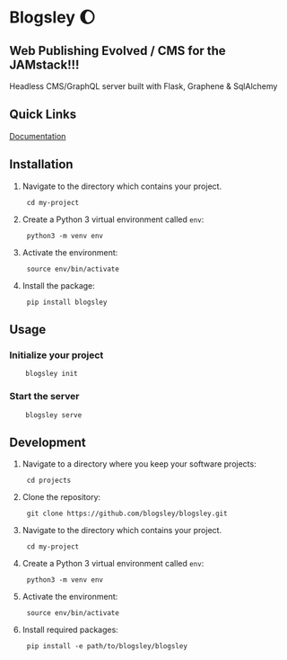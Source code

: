 # Blogsley :moon:


## Web Publishing Evolved / CMS for the JAMstack!!!

Headless CMS/GraphQL server built with Flask, Graphene & SqlAlchemy

## Quick Links

[Documentation](https://blogsley.readthedocs.io/)

## Installation

1. Navigate to the directory which contains your project.

        cd my-project

2. Create a Python 3 virtual environment called `env`:

        python3 -m venv env

3. Activate the environment:

        source env/bin/activate
        
4. Install the package:

        pip install blogsley

## Usage

### Initialize your project

        blogsley init

### Start the server

        blogsley serve

## Development

1. Navigate to a directory where you keep your software projects:

        cd projects

2. Clone the repository:

        git clone https://github.com/blogsley/blogsley.git
        
3. Navigate to the directory which contains your project.

        cd my-project

4. Create a Python 3 virtual environment called `env`:

        python3 -m venv env

5. Activate the environment:

        source env/bin/activate
        
6. Install required packages:

        pip install -e path/to/blogsley/blogsley
